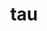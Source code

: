 ---
title: "tau"
layout: cache
categories: [package, v0.19]
meta: {"versions": ["2.32"], "compilers": ["gcc@=11.1.0", "oneapi@=2022.1.0"], "oss": ["ubuntu20.04"], "platforms": ["linux"], "targets": ["x86_64"], "stacks": ["e4s", "e4s-oneapi"], "num_specs": 4, "num_specs_by_stack": {"e4s": 3, "e4s-oneapi": 1}}
spec_details: [{"hash": "jzliqp44z4kjnrqeatjqu7eraaavwzke", "compiler": "gcc@=11.1.0", "versions": ["2.32"], "os": "ubuntu20.04", "platform": "linux", "target": "x86_64", "variants": ["~adios2", "+binutils", "build_system=generic", "~comm", "~craycnl", "~cuda", "+elf", "+fortran", "~gasnet", "+io", "~level_zero", "+libdwarf", "+libunwind", "~likwid", "+mpi", "~ompt", "~opari", "~opencl", "~openmp", "+otf2", "+papi", "+pdt", "~phase", "~ppc64le", "~profileparam", "+pthreads", "~python", "+rocm", "~rocprofiler", "~roctracer", "~scorep", "~shmem", "~sqlite", "~x86_64"], "stacks": ["e4s"], "size": "-", "tarball": "https://binaries.spack.io/releases/v0.19/build_cache/linux-ubuntu20.04-x86_64/gcc-11.1.0/tau-2.32/linux-ubuntu20.04-x86_64-gcc-11.1.0-tau-2.32-jzliqp44z4kjnrqeatjqu7eraaavwzke.spack"}, {"hash": "bzoyghj77q5ain6hsro7l4wy5yu37ujj", "compiler": "gcc@=11.1.0", "versions": ["2.32"], "os": "ubuntu20.04", "platform": "linux", "target": "x86_64", "variants": ["~adios2", "+binutils", "build_system=generic", "~comm", "~craycnl", "~cuda", "+elf", "+fortran", "~gasnet", "+io", "~level_zero", "+libdwarf", "+libunwind", "~likwid", "+mpi", "~ompt", "~opari", "~opencl", "~openmp", "+otf2", "+papi", "+pdt", "~phase", "~ppc64le", "~profileparam", "+pthreads", "+python", "~rocm", "~rocprofiler", "~roctracer", "~scorep", "~shmem", "~sqlite", "~x86_64"], "stacks": ["e4s"], "size": "-", "tarball": "https://binaries.spack.io/releases/v0.19/build_cache/linux-ubuntu20.04-x86_64/gcc-11.1.0/tau-2.32/linux-ubuntu20.04-x86_64-gcc-11.1.0-tau-2.32-bzoyghj77q5ain6hsro7l4wy5yu37ujj.spack"}, {"hash": "yxs7rnacbpumdfoblup67qn3f4nqurit", "compiler": "gcc@=11.1.0", "versions": ["2.32"], "os": "ubuntu20.04", "platform": "linux", "target": "x86_64", "variants": ["~adios2", "+binutils", "build_system=generic", "~comm", "~craycnl", "+cuda", "+elf", "+fortran", "~gasnet", "+io", "~level_zero", "+libdwarf", "+libunwind", "~likwid", "+mpi", "~ompt", "~opari", "~opencl", "~openmp", "+otf2", "+papi", "+pdt", "~phase", "~ppc64le", "~profileparam", "+pthreads", "~python", "~rocm", "~rocprofiler", "~roctracer", "~scorep", "~shmem", "~sqlite", "~x86_64"], "stacks": ["e4s"], "size": "-", "tarball": "https://binaries.spack.io/releases/v0.19/build_cache/linux-ubuntu20.04-x86_64/gcc-11.1.0/tau-2.32/linux-ubuntu20.04-x86_64-gcc-11.1.0-tau-2.32-yxs7rnacbpumdfoblup67qn3f4nqurit.spack"}, {"hash": "riqtujvvslns444oq6xej3n7aw5tsi6r", "compiler": "oneapi@=2022.1.0", "versions": ["2.32"], "os": "ubuntu20.04", "platform": "linux", "target": "x86_64", "variants": ["~adios2", "+binutils", "build_system=generic", "~comm", "~craycnl", "~cuda", "+elf", "+fortran", "~gasnet", "+io", "~level_zero", "+libdwarf", "+libunwind", "~likwid", "+mpi", "~ompt", "~opari", "~opencl", "~openmp", "+otf2", "+papi", "+pdt", "~phase", "~ppc64le", "~profileparam", "+pthreads", "+python", "~rocm", "~rocprofiler", "~roctracer", "~scorep", "~shmem", "~sqlite", "~x86_64"], "stacks": ["e4s-oneapi"], "size": "-", "tarball": "https://binaries.spack.io/releases/v0.19/build_cache/linux-ubuntu20.04-x86_64/oneapi-2022.1.0/tau-2.32/linux-ubuntu20.04-x86_64-oneapi-2022.1.0-tau-2.32-riqtujvvslns444oq6xej3n7aw5tsi6r.spack"}]
---